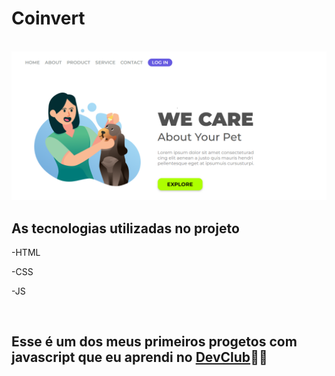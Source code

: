<h1>Coinvert</h1>
<br>
<img src="https://github.com/Ryan-pro10/We-Care/blob/ab5a87489b5d62fc9a838bbff65e7b9cb00d5c72/Pagina%20do%20site.png?raw=true">
<br>
<h2> As tecnologias utilizadas no projeto </h2>
<p>-HTML</p>
<p>-CSS</p>
<p>-JS</p>
<br>
<h2> Esse é um dos meus primeiros progetos com javascript que eu aprendi no <a href="https://aulas.devclub.com.br/">DevClub</a>👨‍💻</h2>
<br>
